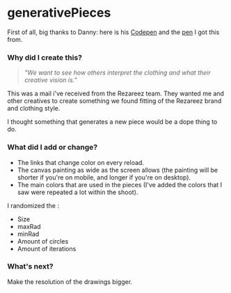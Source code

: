 # generativePieces
First of all, big thanks to Danny: here is his [Codepen](https://codepen.io/DanDan) and the [pen](https://codepen.io/DanDan/pen/ALylw) I got this from.

### Why did I create this?
> _"We want to see how others interpret the clothing and what their creative vision is."_

This was a mail i've received from the Rezareez team. They wanted me and other creatives 
to create something we found fitting of the Rezareez brand and clothing style.

I thought something that generates a new piece would be a dope thing to do.

### What did I add or change?
* The links that change color on every reload.
* The canvas painting as wide as the screen allows (the painting will be shorter if you're on mobile, and longer if you're on desktop).
* The main colors that are used in the pieces (I've added the colors that I saw were repeated a lot within the shoot).

I randomized the :
* Size
* maxRad
* minRad
* Amount of circles
* Amount of iterations

### What's next?
Make the resolution of the drawings bigger.

